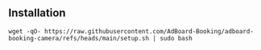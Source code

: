 ## Installation

```
wget -qO- https://raw.githubusercontent.com/AdBoard-Booking/adboard-booking-camera/refs/heads/main/setup.sh | sudo bash
```
